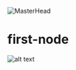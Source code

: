 ![MasterHead](https://art.pixilart.com/b7875a3999e9a79.gif)
# first-node
![alt text](https://levelup.gitconnected.com/express-js-9e17c6080fed)
